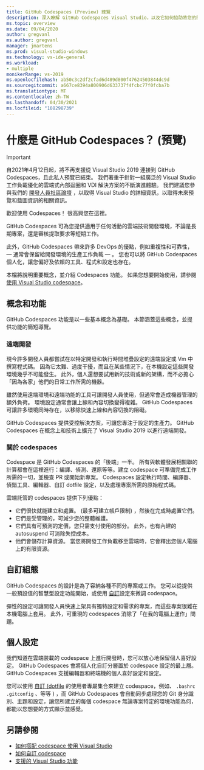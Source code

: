 ```yaml
---
title: GitHub Codespaces (Preview) 總覽
description: 深入瞭解 GitHub Codespaces Visual Studio，以及它如何協助將您的開發環境延伸到雲端。
ms.topic: overview
ms.date: 09/04/2020
author: gregvanl
ms.author: gregvanl
manager: jmartens
ms.prod: visual-studio-windows
ms.technology: vs-ide-general
ms.workload:
- multiple
monikerRange: vs-2019
ms.openlocfilehash: ab50c3c2df2cfad6d489d800f47624503844dc9d
ms.sourcegitcommit: a667ce8394a800906d633737f4fcbc77f0fcba7b
ms.translationtype: MT
ms.contentlocale: zh-TW
ms.lasthandoff: 04/30/2021
ms.locfileid: "108298739"
---
```

# <a name="what-is-github-codespaces-preview"></a>什麼是 GitHub Codespaces？ (預覽)

> [!Important]
> 自2021年4月12日起，將不再支援從 Visual Studio 2019 連接到 GitHub Codespaces，且此私人預覽已結束。 我們著重于針對一組廣泛的 Visual Studio 工作負載優化的雲端式內部迴圈和 VDI 解決方案的不斷演進體驗。 我們建議您參與我們的 [開發人員社區論壇](https://developercommunity.visualstudio.com/home) ，以取得 Visual Studio 的詳細資訊，以取得未來預覽和藍圖資訊的相關資訊。

歡迎使用 Codespaces！ 很高興您在這裡。

GitHub Codespaces 可為您提供適用于任何活動的雲端技術開發環境，不論是長期專案，還是審核提取要求等短期工作。

此外，GitHub Codespaces 帶來許多 DevOps 的優點，例如重複性和可靠性， &mdash; 通常會保留給開發環境的生產工作負載 &mdash; 。 您也可以將 GitHub Codespaces 個人化，讓您偏好及依賴的工具、程式和設定也存在。

本檔將說明重要概念，並介紹 Codespaces 功能。 如果您想要開始使用，請參閱 [使用 Visual Studio codespace](use-visual-studio-with-codespaces.md)。

## <a name="concepts-and-features"></a>概念和功能

GitHub Codespaces 功能是以一些基本概念為基礎。 本節涵蓋這些概念，並提供功能的簡短導覽。

### <a name="remote-development"></a>遠端開發

現今許多開發人員都嘗試在以特定開發和執行時間堆疊設定的遠端設定或 Vm 中撰寫程式碼。 因為它太難、過度干擾，而且在某些情況下，在本機設定這些開發環境幾乎不可能發生。 此外，個人還想要試用新的技術或新的架構，而不必擔心「因為各家」他們的日常工作所需的機器。

雖然使用遠端環境和遠端功能的工具可讓開發人員使用，但通常會造成機器管理的額外負荷。 環境設定通常會讓上線和內容切換變得複雜。 GitHub Codespaces 可讓許多環境同時存在，以移除快速上線和內容切換的阻礙。

GitHub Codespaces 提供受控解決方案，可讓您專注于設定的生產力。 GitHub Codespaces 在概念上和技術上擴充了 Visual Studio 2019 以進行遠端開發。

### <a name="about-codespaces"></a>關於 codespaces

Codespace 是 GitHub Codespaces 的「後端」一半。 所有與軟體發展相關聯的計算都會在這裡進行：編譯、偵測、還原等等。建立 codespace 可準備完成工作所需的一切，並檢查 PR 或開始新專案。 Codespaces 設定執行時間、編譯器、偵錯工具、編輯器、自訂 dotfile 設定，以及處理專案所需的原始程式碼。

雲端託管的 codespaces 提供下列優點：

- 它們很快就能建立和處置。  (最多可建立帳戶限制) ，然後在完成時處置它們。
- 它們是受管理的，可減少您的整體維護。
- 它們具有可預測的定價，您只需支付使用的部分。 此外，也有內建的 autosuspend 可消除失控成本。
- 他們會儲存計算資源。 當您將開發工作負載移至雲端時，它會釋出您個人電腦上的有限資源。

## <a name="custom-configuration"></a>自訂組態

GitHub Codespaces 的設計是為了容納各種不同的專案或工作。 您可以從提供一般預設值的智慧型設定功能開始，或使用 [自訂](customize-codespaces.md)設定來微調 codespace。

彈性的設定可讓開發人員快速上架具有獨特設定和需求的專案，而這些專案很難在本機電腦上套用。 此外，可重現的 codespaces 消除了「在我的電腦上運作」問題。

## <a name="personal-configuration"></a>個人設定

我們知道在雲端裝載的 codespace 上進行開發時，您可以放心地保留個人喜好設定。 GitHub Codespaces 會將個人化自訂分層置於 codespace 設定的最上層。 GitHub Codespaces 支援編輯器和終端機的個人喜好設定和設定。

您可以使用 [自訂 (dotfile](https://docs.github.com/github/developing-online-with-codespaces/personalizing-codespaces-for-your-account) 的使用者專屬集合來建立 codespace，例如、 `.bashrc` `.gitconfig` 、等等 ) ，而 GitHub Codespaces 會自動同步處理您的 Git 身分識別、主題和設定，讓您所建立的每個 codespace 無論專案特定的環境功能為何，都能以您想要的方式顯示並感覺。

## <a name="see-also"></a>另請參閱

* [如何搭配 codespace 使用 Visual Studio](use-visual-studio-with-codespaces.md)
* [如何自訂 codespace](customize-codespaces.md)
* [支援的 Visual Studio 功能](supported-features-codespaces.md)
